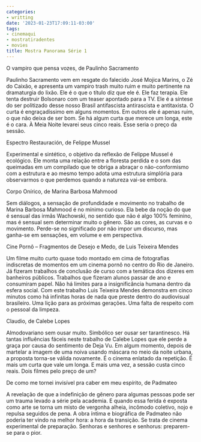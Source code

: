 ```yaml
---
categories:
- writting
date: '2023-01-23T17:09:11-03:00'
tags:
- cinemaqui
- mostratiradentes
- movies
title: Mostra Panorama Série 1
---
```


O vampiro que pensa vozes, de Paulinho Sacramento

Paulinho Sacramento vem em resgate do falecido José Mojica Marins, o Zé do Caixão, e apresenta um vampiro trash muito ruim e muito pertinente na dramaturgia do lixão. Ele é o que o título diz que ele é. Ele faz terapia. Ele tenta destruir Bolsonaro com um teaser apontado para a TV. Ele é a síntese do ser politizado desse nosso Brasil antifascista antirascista e antitaxista. O curta é engraçadíssimo em alguns momentos. Em outros ele é apenas ruim, o que não deixa de ser bom. Se há algum curta que merece um longa, este é o cara. À Meia Noite levarei seus cinco reais. Esse seria o preço da sessão.

Espectro Restauración, de Felippe Mussel

Experimental e sintético, o objetivo da reflexão de Felippe Mussel é ecológico. Ele monta uma relação entre a floresta perdida e o som das queimadas em um compilado que te obriga a abraçar o não-conformismo com a estrutura e ao mesmo tempo adota uma estrutura simplória para observarmos o que perdemos quando a natureza vai-se embora.

Corpo Onírico, de Marina Barbosa Mahmood

Sem diálogos, a sensação de profundidade e movimento no trabalho de Marina Barbosa Mahmood é no mínimo curioso. Ela bebe da noção do que é sensual das irmãs Wachowski, no sentido que não é algo 100% feminino, mas é sensual sem determinar muito o gênero. São as cores, as curvas e o movimento. Perde-se no significado por não impor um discurso, mas ganha-se em sensações, em volume e em perspectiva.

Cine Pornô – Fragmentos de Desejo e Medo, de Luis Teixeira Mendes

Um filme muito curto quase todo montado em cima de fotografias indiscretas de momentos em um cinema pornô no centro do Rio de Janeiro. Já fizeram trabalhos de conclusão de curso com a temática dos dizeres em banheiros públicos. Trabalhos que fizeram alunos passar de ano e consumiram papel. Não há limites para a insignificância humana dentro da esfera social. Com este trabalho Luis Teixeira Mendes demonstra em cinco minutos como há infinitas horas de nada que preste dentro do audiovisual brasileiro. Uma lição para as próximas gerações. Uma falta de respeito com o pessoal da limpeza.

Claudio, de Calebe Lopes

Almodovariano sem ousar muito. Simbólico ser ousar ser tarantinesco. Há tantas influências fáceis neste trabalho de Calebe Lopes que ele perde a graça por causa do sentimento de Deja Vu. Em algum momento, depois de martelar a imagem de uma noiva usando máscara no meio da noite urbana, a proposta torna-se válida novamente. É o cinema enlatado da repetição. É mais um curta que vale um longa. E mais uma vez, a sessão custa cinco reais. Dois filmes pelo preço de um?

De como me tornei invisível pra caber em meu espírito, de Padmateo

A revelação de que a indefinição de gênero para algumas pessoas pode ser um trauma levado a série pela academia. E quando essa ferida é exposta como arte se torna um misto de vergonha alheia, incômodo coletivo, nojo e repulsa seguidos de pena. A obra íntima e biográfica de Padmateo não poderia ter vindo na melhor hora: a hora da transição. Se trata de cinema experimental de preparação. Senhoras e senhores e senhorus: preparem-se para o pior.

